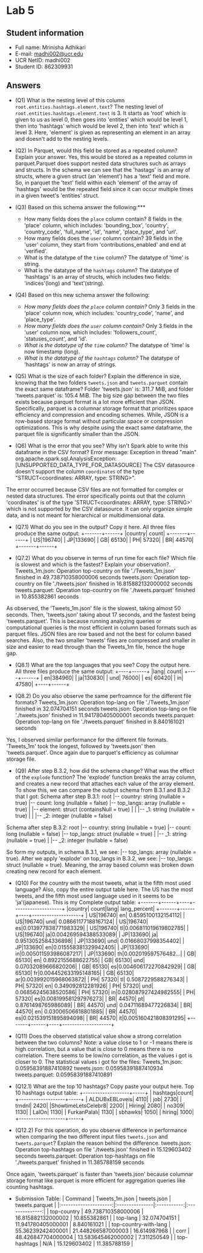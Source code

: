 # Lab 5

## Student information

* Full name: Mrinisha Adhikari
* E-mail: madhi002@ucr.edu
* UCR NetID: madhi002
* Student ID: 862309931

## Answers

* (Q1) What is the nesting level of this column `root.entities.hashtags.element.text`?
The nesting level of `root.entities.hashtags.element.text` is 3. It starts as 'root' which is given to us as level 0, then goes into 'entities' which would be level 1, 
then into 'hashtags' which would be level 2, then into 'text' which is level 3. Here, 'element' is given as representing an element in an array and doesn't add to the 
nesting levels.

* (Q2) In Parquet, would this field be stored as a repeated column? Explain your answer.
Yes, this would be stored as a repeated column in parquet.Parquet does support nested data structures such as arrays and structs.  In the schema we can see that the 'hastags' is an array of structs,
where a given struct (an 'element') has a 'text' field and more. So, in parquet the 'text' field within each 'element' of the array of 'hashtags' would be the repeated field since it can occur multiple 
times in a given tweet's 'entities' struct. 

* (Q3) Based on this schema answer the following:***

    - How many fields does the `place` column contain?
    8 fields in the 'place' column, which includes: 'bounding_box', 'country', 'country_code', 'full_name', 'id', 'name', 'place_type', and 'url'.
    - How many fields does the `user` column contain?
    39 fields in the 'user' column, they start from 'contributions_enabled' and end at 'verified'. 
    - What is the datatype of the `time` column?
    The datatype of 'time' is string.
    - What is the datatype of the `hashtags` column?
    The datatype of 'hashtags' is an array of structs, which includes two fields: 'indices'(long) and 'text'(string).

* (Q4) Based on this new schema answer the following:
    - *How many fields does the `place` column contain?*
    Only 3 fields in the 'place' column now, which includes: 'country_code', 'name', and 'place_type'.
    - *How many fields does the `user` column contain?*
    Only 3 fields in the 'user' column now, which includes: 'followers_count', 'statuses_count', and 'id'.
    - *What is the datatype of the `time` column?*
    The datatype of 'time' is now timestamp (long).
    - *What is the datatype of the `hashtags` column?*
    The datatype of 'hashtags' is now an array of strings. 
  
* (Q5) What is the size of each folder? Explain the difference in size, knowing that the two folders `tweets.json` and `tweets.parquet` contain the exact same dataframe?
Folder 'tweets.json' is: 311.7 MiB, and folder 'tweets.parquet' is: 105.4 MiB.
The big size gap between the two files exists because parquet format is a lot more efficient than JSON. Specifically, parquet is a columnar storage format that prioritizes space efficiency and 
compression and encoding schemes. While, JSON is a row-based storage format without particular space or compression optimizations. This is why despite using the exact same dataframe, the parquet file is
significantly smaller than the JSON. 

* (Q6) What is the error that you see? Why isn't Spark able to write this dataframe in the CSV format?
Error message:
  Exception in thread "main" org.apache.spark.sql.AnalysisException: [UNSUPPORTED_DATA_TYPE_FOR_DATASOURCE] The CSV datasource doesn't support the column `coordinates` of the type "STRUCT<coordinates: ARRAY<DOUBLE>, type: STRING>".

The error occurred because CSV files are not formatted for complex or nested data structures. The error specifically points out that the column 'coordinates' is of the type 'STRUCT<coordinates: ARRAY<DOUBLE>, type: STRING>' which
is not supported by the CSV datasource. It can only organize simple data, and is not meant for hierarchical or multidimensional data. 

* (Q7.1) What do you see in the output? Copy it here.
All three files produce the same output:
  +-------+------+
  |country| count|
  +-------+------+
  |     US|196740|
  |     JP|133690|
  |     GB| 65130|
  |     PH| 57320|
  |     BR| 44570|
  +-------+------+

* (Q7.2) What do you observe in terms of run time for each file? Which file is slowest and which is the fastest? Explain your observation?.
Tweets_1m.json: Operation top-country on file './Tweets_1m.json' finished in 49.738710358000006 seconds
tweets.json: Operation top-country on file './tweets.json' finished in 16.815882132000002 seconds
tweets.parquet: Operation top-country on file './tweets.parquet' finished in 10.855382861 seconds

As observed, the 'Tweets_1m.json' file is the slowest, taking almost 50 seconds. Then, 'tweets.json' taking about 17 seconds, and the fastest being 'tweets.parquet'. This is because running analyzing queries or computational queries
is the most efficient in column based formats such as parquet files. JSON files are row based and not the best for column based searches. Also, the two smaller 'tweets' files are compressed and smaller in size and easier to read through
than the Tweets_1m file, hence the huge gap. 

* (Q8.1) What are the top languages that you see? Copy the output here.
All three files produce the same output:
  +----+------+
  |lang| count|
  +----+------+
  |  en|384960|
  |  ja|130830|
  | und| 76000|
  |  es| 60420|
  |  in| 47580|
  +----+------+

* (Q8.2) Do you also observe the same perfroamnce for the different file formats?
Tweets_1m.json: Operation top-lang on file './Tweets_1m.json' finished in 32.074704151 seconds
tweets.json: Operation top-lang on file './tweets.json' finished in 11.941780405000001 seconds
tweets.parquet: Operation top-lang on file './tweets.parquet' finished in 8.840161021 seconds

Yes, I observed similar performance for the different file formats. 'Tweets_1m' took the longest, followed by 'tweets.json' then 'tweets.parquet'. Once again due to parquet's efficiency as columnar storage file.

* (Q9) After step B.3.2, how did the schema change? What was the effect of the `explode` function?
The 'explode' function breaks the array column, and creates a new record that attaches each value of the array element. To show this, we can compare the output schema from B.3.1 and B.3.2 that I got:
  Schema after step B.3.1:
  root
  |-- country: string (nullable = true)
  |-- count: long (nullable = false)
  |-- top_langs: array (nullable = true)
  |    |-- element: struct (containsNull = true)
  |    |    |-- _1: string (nullable = true)
  |    |    |-- _2: integer (nullable = false)


Schema after step B.3.2:
root
|-- country: string (nullable = true)
|-- count: long (nullable = false)
|-- top_langs: struct (nullable = true)
|    |-- _1: string (nullable = true)
|    |-- _2: integer (nullable = false)

So form my outputs, in schema B.3.1, we see: |-- top_langs: array (nullable = true). After we apply 'explode' on top_langs in B.3.2, we see: |-- top_langs: struct (nullable = true). Meaning, the array based column was broken down
creating new record for each element. 

* (Q10) For the country with the most tweets, what is the fifth most used language? Also, copy the entire output table here.
The US has the most tweets, and the fifth most used language used in it seems to be 'ja'(japanese). This is my Complete output table:
  +-------+------+----+--------------------+
  |country| count|lang|        lang_percent|
  +-------+------+----+--------------------+
  |     US|196740|  en|  0.8595100132154112|
  |     US|196740| und| 0.08661177188167124|
  |     US|196740|  es|0.013977838771983329|
  |     US|196740|  tl|0.006811019619802785|
  |     US|196740|  ja|0.004269594388533089|
  |     JP|133690|  ja|  0.9513052584336898|
  |     JP|133690| und| 0.01668037998354402|
  |     JP|133690|  en|0.015558381329942405|
  |     JP|133690|  in|0.005011593986087217|
  |     JP|133690|  th|0.002019597576482...|
  |     GB| 65130|  en|  0.8922155688622755|
  |     GB| 65130| und| 0.07032089666820206|
  |     GB| 65130|  es|0.004606172270842929|
  |     GB| 65130|  fr|0.004452633195148165|
  |     GB| 65130|  ar|0.003992015968063872|
  |     PH| 57320|  tl|  0.5087229588276343|
  |     PH| 57320|  en|   0.349092812281926|
  |     PH| 57320| und| 0.06856245638520586|
  |     PH| 57320|  in|0.028087927424982555|
  |     PH| 57320|  es|0.008199581297976273|
  |     BR| 44570|  pt|  0.8761498765986089|
  |     BR| 44570| und| 0.04711689477226834|
  |     BR| 44570|  en| 0.03006506618801885|
  |     BR| 44570|  es|0.021539151895894098|
  |     BR| 44570|  it|0.005160421808391295|
  +-------+------+----+--------------------+

* (Q11) Does the observed statistical value show a strong correlation between the two columns? Note: a value close to 1 or -1 means there is high correlation, but a value that is close to 0 means there is no correlation.
There seems to be low/no correlation, as the values i got is closer to 0. The statistical values i got for the files:
Tweets_1m.json: 0.05958391887410892
tweets.json: 0.05958391887410934
tweets.parquet: 0.05958391887410891 


* (Q12.1) What are the top 10 hashtags? Copy paste your output here.
Top 10 hashtags output table:
  +-------------------+-----+
  |           hashtags|count|
  +-------------------+-----+
  |     ALDUBxEBLoveis| 4110|
  |                job| 2730|
  |             trndnl| 2420|
  |ShowtimeLetsCelebr8| 2200|
  |             Hiring| 2080|
  |              no309| 1130|
  |              LalOn| 1130|
  |       FurkanPalalı| 1130|
  |            sbhawks| 1050|
  |             hiring| 1000|
  +-------------------+-----+

* (Q12.2) For this operation, do you observe difference in performance when comparing the two different input files `tweets.json` and `tweets.parquet`? Explain the reason behind the difference.
tweets.json: Operation top-hashtags on file './tweets.json' finished in 15.129603402 seconds
tweets.parquet: Operation top-hashtags on file './tweets.parquet' finished in 11.385788159 seconds

Once again, 'tweets.parquet' is faster than 'tweets.json' because columnar storage format like parquet is more efficient for aggregation queries like counting hashtags. 

* Submission Table:
  | Command               | Tweets_1m.json | tweets.json | tweets.parquet |
  |:---------------------:|:---------------|:-----------:|:--------------:|
  | top-country           | 49.738710358000006 | 16.815882132000002 | 10.855382861 |
  | top-lang              | 32.074704151 | 11.941780405000001 | 8.840161021 |
  | top-country-with-lang | 55.36239242400001 | 21.448266587000003 | 16.614987968 |
  | corr                  | 48.426847704000004 | 13.583645462000002 | 7.311250549  |
  | top-hashtags          |  N/A           | 15.129603402 | 11.385788159 |